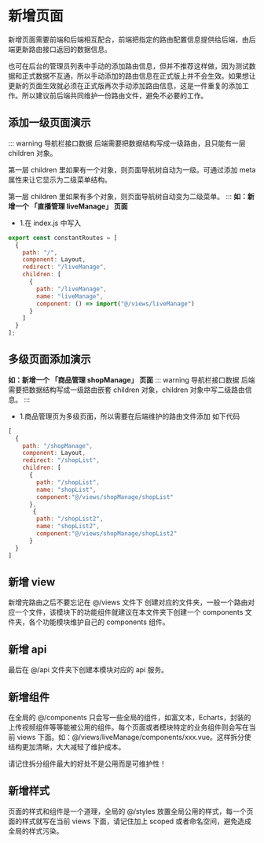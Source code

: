 # 新增页面

新增页面需要前端和后端相互配合，前端把指定的路由配置信息提供给后端，由后端更新路由接口返回的数据信息。

也可在后台的管理员列表中手动的添加路由信息，但并不推荐这样做，因为测试数据和正式数据不互通，所以手动添加的路由信息在正式版上并不会生效。如果想让更新的页面生效就必须在正式版再次手动添加路由信息，这是一件重复的添加工作。所以建议前后端共同维护一份路由文件，避免不必要的工作。

## 添加一级页面演示

::: warning 导航栏接口数据
后端需要把数据结构写成一级路由，且只能有一层 children 对象。

第一层 children 里如果有一个对象，则页面导航树自动为一级。可通过添加 meta 属性来让它显示为二级菜单结构。

第一层 children 里如果有多个对象，则页面导航树自动变为二级菜单。
:::
**如：新增一个 「直播管理 liveManage」 页面**

- 1.在 index.js 中写入

```js
export const constantRoutes = [
  {
    path: "/",
    component: Layout,
    redirect: "/liveManage",
    children: [
      {
        path: "/liveManage",
        name: "liveManage",
        component: () => import("@/views/liveManage")
      }
    ]
  }
];
```

## 多级页面添加演示

**如：新增一个 「商品管理 shopManage」 页面**
::: warning 导航栏接口数据
后端需要把数据结构写成一级路由嵌套 children 对象，children 对象中写二级路由信息。
:::

- 1.商品管理页为多级页面，所以需要在后端维护的路由文件添加 如下代码

```js
[
  {
    path: "/shopManage",
    component: Layout,
    redirect: "/shopList",
    children: [
      {
        path: "/shopList",
        name: "shopList",
        component:"@/views/shopManage/shopList"
      },
       {
        path: "/shopList2",
        name: "shopList2",
        component:"@/views/shopManage/shopList2"
      }
  }
]
```

## 新增 view

新增完路由之后不要忘记在 @/views 文件下 创建对应的文件夹，一般一个路由对应一个文件，该模块下的功能组件就建议在本文件夹下创建一个 components 文件夹，各个功能模块维护自己的 components 组件。

## 新增 api

最后在 @/api 文件夹下创建本模块对应的 api 服务。

## 新增组件

在全局的 @/components 只会写一些全局的组件，如富文本，Echarts，封装的上传视频组件等等能被公用的组件。每个页面或者模块特定的业务组件则会写在当前 views 下面。如：@/views/liveManage/components/xxx.vue。这样拆分使结构更加清晰，大大减轻了维护成本。

请记住拆分组件最大的好处不是公用而是可维护性！

## 新增样式

页面的样式和组件是一个道理，全局的 @/styles 放置全局公用的样式，每一个页面的样式就写在当前 views 下面，请记住加上 scoped 或者命名空间，避免造成全局的样式污染。
